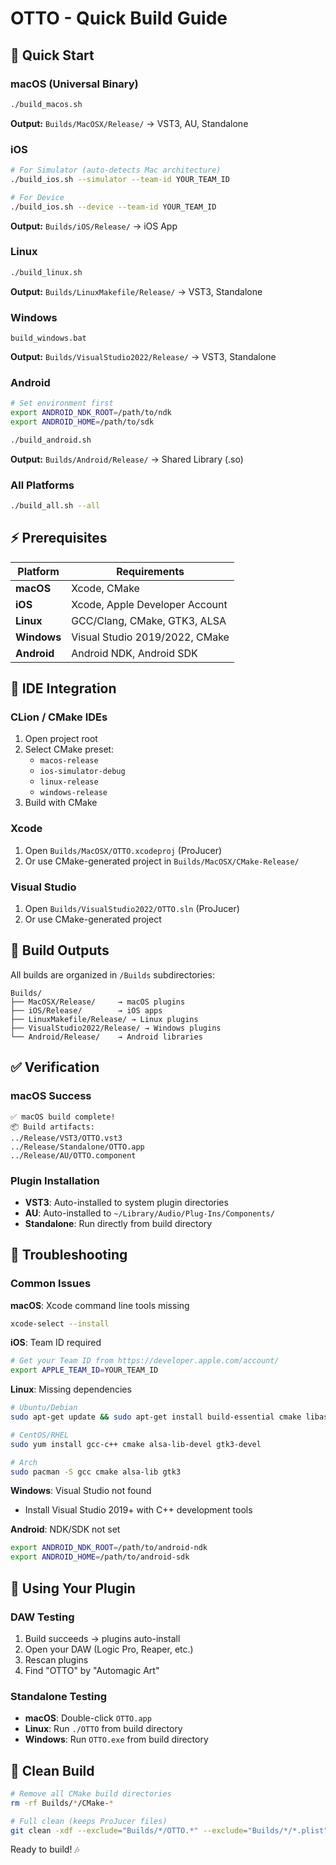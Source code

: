 # OTTO - Quick Build Guide

## 🚀 Quick Start

### macOS (Universal Binary)
```bash
./build_macos.sh
```
**Output:** `Builds/MacOSX/Release/` → VST3, AU, Standalone

### iOS 
```bash
# For Simulator (auto-detects Mac architecture)
./build_ios.sh --simulator --team-id YOUR_TEAM_ID

# For Device
./build_ios.sh --device --team-id YOUR_TEAM_ID
```
**Output:** `Builds/iOS/Release/` → iOS App

### Linux
```bash
./build_linux.sh
```
**Output:** `Builds/LinuxMakefile/Release/` → VST3, Standalone

### Windows
```batch
build_windows.bat
```
**Output:** `Builds/VisualStudio2022/Release/` → VST3, Standalone

### Android
```bash
# Set environment first
export ANDROID_NDK_ROOT=/path/to/ndk
export ANDROID_HOME=/path/to/sdk

./build_android.sh
```
**Output:** `Builds/Android/Release/` → Shared Library (.so)

### All Platforms
```bash
./build_all.sh --all
```

## ⚡ Prerequisites

| Platform | Requirements |
|----------|-------------|
| **macOS** | Xcode, CMake |
| **iOS** | Xcode, Apple Developer Account |
| **Linux** | GCC/Clang, CMake, GTK3, ALSA |
| **Windows** | Visual Studio 2019/2022, CMake |
| **Android** | Android NDK, Android SDK |

## 🎯 IDE Integration

### CLion / CMake IDEs
1. Open project root
2. Select CMake preset:
   - `macos-release`
   - `ios-simulator-debug`
   - `linux-release`
   - `windows-release`
3. Build with CMake

### Xcode
1. Open `Builds/MacOSX/OTTO.xcodeproj` (ProJucer)
2. Or use CMake-generated project in `Builds/MacOSX/CMake-Release/`

### Visual Studio
1. Open `Builds/VisualStudio2022/OTTO.sln` (ProJucer)
2. Or use CMake-generated project

## 📁 Build Outputs

All builds are organized in `/Builds` subdirectories:

```
Builds/
├── MacOSX/Release/     → macOS plugins
├── iOS/Release/        → iOS apps
├── LinuxMakefile/Release/ → Linux plugins
├── VisualStudio2022/Release/ → Windows plugins
└── Android/Release/    → Android libraries
```

## ✅ Verification

### macOS Success
```
✅ macOS build complete!
📦 Build artifacts:
../Release/VST3/OTTO.vst3
../Release/Standalone/OTTO.app
../Release/AU/OTTO.component
```

### Plugin Installation
- **VST3**: Auto-installed to system plugin directories
- **AU**: Auto-installed to `~/Library/Audio/Plug-Ins/Components/`
- **Standalone**: Run directly from build directory

## 🔧 Troubleshooting

### Common Issues

**macOS**: Xcode command line tools missing
```bash
xcode-select --install
```

**iOS**: Team ID required
```bash
# Get your Team ID from https://developer.apple.com/account/
export APPLE_TEAM_ID=YOUR_TEAM_ID
```

**Linux**: Missing dependencies
```bash
# Ubuntu/Debian
sudo apt-get update && sudo apt-get install build-essential cmake libasound2-dev libgtk-3-dev

# CentOS/RHEL
sudo yum install gcc-c++ cmake alsa-lib-devel gtk3-devel

# Arch
sudo pacman -S gcc cmake alsa-lib gtk3
```

**Windows**: Visual Studio not found
- Install Visual Studio 2019+ with C++ development tools

**Android**: NDK/SDK not set
```bash
export ANDROID_NDK_ROOT=/path/to/android-ndk
export ANDROID_HOME=/path/to/android-sdk
```

## 🎵 Using Your Plugin

### DAW Testing
1. Build succeeds → plugins auto-install
2. Open your DAW (Logic Pro, Reaper, etc.)
3. Rescan plugins
4. Find "OTTO" by "Automagic Art"

### Standalone Testing
- **macOS**: Double-click `OTTO.app`
- **Linux**: Run `./OTTO` from build directory
- **Windows**: Run `OTTO.exe` from build directory

## 🔄 Clean Build
```bash
# Remove all CMake build directories
rm -rf Builds/*/CMake-*

# Full clean (keeps ProJucer files)
git clean -xdf --exclude="Builds/*/OTTO.*" --exclude="Builds/*/*.plist"
```

Ready to build! 🎶